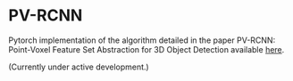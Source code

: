 # PV-RCNN

Pytorch implementation of the algorithm detailed in the
paper PV-RCNN: Point-Voxel Feature Set Abstraction for 3D Object Detection
available [here](https://arxiv.org/pdf/1912.13192).

(Currently under active development.)
